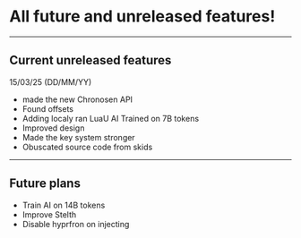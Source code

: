 # All future and unreleased features!

--------------------------------------------------

## Current unreleased features

15/03/25 (DD/MM/YY)
- made the new Chronosen API 
- Found offsets
- Adding localy ran LuaU AI Trained on 7B tokens
- Improved design
- Made the key system stronger
- Obuscated source code from skids

--------------------------------------------------

## Future plans 

- Train AI on 14B tokens
- Improve Stelth
- Disable hyprfron on injecting